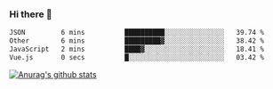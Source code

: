 ### Hi there 👋



<!--
**webB1an/webB1an** is a ✨ _special_ ✨ repository because its `README.md` (this file) appears on your GitHub profile.

Here are some ideas to get you started:

- 🔭 I’m currently working on ...
- 🌱 I’m currently learning ...
- 👯 I’m looking to collaborate on ...
- 🤔 I’m looking for help with ...
- 💬 Ask me about ...
- 📫 How to reach me: ...
- 😄 Pronouns: ...
- ⚡ Fun fact: ...
-->

<!--START_SECTION:waka-->

```txt
JSON         6 mins          ██████████░░░░░░░░░░░░░░░   39.74 %
Other        6 mins          █████████▓░░░░░░░░░░░░░░░   38.42 %
JavaScript   2 mins          ████▓░░░░░░░░░░░░░░░░░░░░   18.41 %
Vue.js       0 secs          █░░░░░░░░░░░░░░░░░░░░░░░░   03.42 %
```

<!--END_SECTION:waka-->


[![Anurag's github stats](https://github-readme-stats.vercel.app/api?username=webB1an&show_icons=true&theme=radical)](https://github.com/anuraghazra/github-readme-stats)

